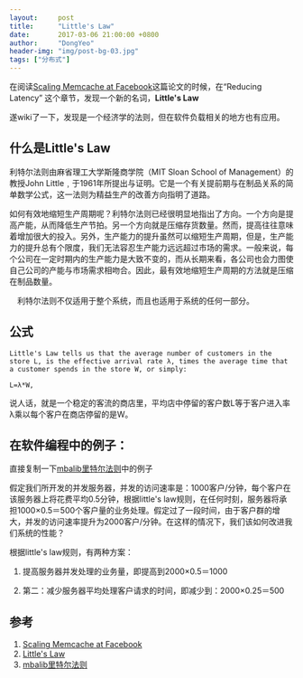 ```yaml
---
layout:     post
title:      "Little's Law"
date:       2017-03-06 21:00:00 +0800
author:     "DongYeo"
header-img: "img/post-bg-03.jpg"
tags: ["分布式"]
---
```



在阅读[Scaling Memcache at Facebook](https://www.usenix.org/system/files/conference/nsdi13/nsdi13-final170_update.pdf)这篇论文的时候，在“Reducing Latency” 这个章节，发现一个新的名词，**Little's Law**

遂wiki了一下，发现是一个经济学的法则，但在软件负载相关的地方也有应用。

## 什么是Little's Law

  利特尔法则由麻省理工大学斯隆商学院（MIT Sloan School of Management）的教授John Little﹐于1961年所提出与证明。它是一个有关提前期与在制品关系的简单数学公式，这一法则为精益生产的改善方向指明了道路。

  如何有效地缩短生产周期呢？利特尔法则已经很明显地指出了方向。一个方向是提高产能，从而降低生产节拍。另一个方向就是压缩存货数量。然而，提高往往意味着增加很大的投入。另外，生产能力的提升虽然可以缩短生产周期，但是，生产能力的提升总有个限度，我们无法容忍生产能力远远超过市场的需求。一般来说，每个公司在一定时期内的生产能力是大致不变的，而从长期来看，各公司也会力图使自己公司的产能与市场需求相吻合。因此，最有效地缩短生产周期的方法就是压缩在制品数量。

　利特尔法则不仅适用于整个系统，而且也适用于系统的任何一部分。

## 公式

```
Little's Law tells us that the average number of customers in the store L, is the effective arrival rate λ, times the average time that a customer spends in the store W, or simply:

L=λ*W,
```
说人话，就是一个稳定的客流的商店里，平均店中停留的客户数L等于客户进入率λ乘以每个客户在商店停留的是W。

## 在软件编程中的例子：

直接复制一下[mbalib里特尔法则](http://wiki.mbalib.com/wiki/%E5%88%A9%E7%89%B9%E5%B0%94%E6%B3%95%E5%88%99)中的例子

假定我们所开发的并发服务器，并发的访问速率是：1000客户/分钟，每个客户在该服务器上将花费平均0.5分钟，根据little's law规则，在任何时刻，服务器将承担1000×0.5＝500个客户量的业务处理。假定过了一段时间，由于客户群的增大，并发的访问速率提升为2000客户/分钟。在这样的情况下，我们该如何改进我们系统的性能？

根据little's law规则，有两种方案：

1. 提高服务器并发处理的业务量，即提高到2000×0.5＝1000

2. 第二：减少服务器平均处理客户请求的时间，即减少到：2000×0.25＝500


## 参考

1. [Scaling Memcache at Facebook](https://www.usenix.org/system/files/conference/nsdi13/nsdi13-final170_update.pdf)
2. [Little's Law](https://en.wikipedia.org/wiki/Little's_law)
3. [mbalib里特尔法则](http://wiki.mbalib.com/wiki/%E5%88%A9%E7%89%B9%E5%B0%94%E6%B3%95%E5%88%99)

